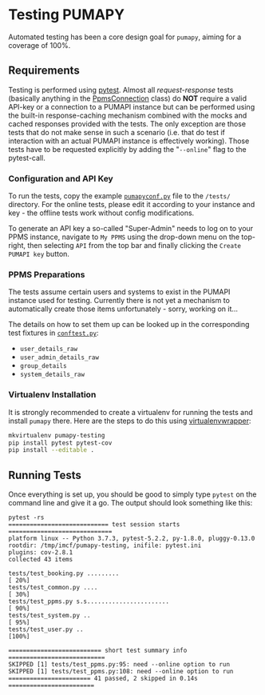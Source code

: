 # Testing PUMAPY

Automated testing has been a core design goal for `pumapy`, aiming for a
coverage of 100%.

## Requirements

Testing is performed using [pytest][t1]. Almost all *request-response* tests
(basically anything in the [PpmsConnection](/src/pumapy/ppms.py) class) do **NOT**
require a valid API-key or a connection to a PUMAPI instance but can be performed using
the built-in response-caching mechanism combined with the mocks and cached responses
provided with the tests. The only exception are those tests that do not make sense in
such a scenario (i.e. that do test if interaction with an actual PUMAPI instance is
effectively working). Those tests have to be requested explicitly by adding the
"`--online`" flag to the pytest-call.

### Configuration and API Key

To run the tests, copy the example [`pumapyconf.py`](/resources/examples/pumapyconf.py)
file to the `/tests/` directory. For the online tests, please edit it according to your
instance and key - the offline tests work without config modifications.

To generate an API key a so-called "Super-Admin" needs to log on to your PPMS instance,
navigate to `My PPMS` using the drop-down menu on the top-right, then selecting `API`
from the top bar and finally clicking the `Create PUMAPI key` button.

### PPMS Preparations

The tests assume certain users and systems to exist in the PUMAPI instance used
for testing. Currently there is not yet a mechanism to automatically create
those items unfortunately - sorry, working on it...

The details on how to set them up can be looked up in the corresponding test
fixtures in [`conftest.py`](/tests/conftest.py):

- `user_details_raw`
- `user_admin_details_raw`
- `group_details`
- `system_details_raw`

### Virtualenv Installation

It is strongly recommended to create a virtualenv for running the tests and
install `pumapy` there. Here are the steps to do this using
[virtualenvwrapper][2]:

```bash
mkvirtualenv pumapy-testing
pip install pytest pytest-cov
pip install --editable .
```

## Running Tests

Once everything is set up, you should be good to simply type `pytest` on the
command line and give it a go. The output should look something like this:

```text
pytest -rs
============================ test session starts =============================
platform linux -- Python 3.7.3, pytest-5.2.2, py-1.8.0, pluggy-0.13.0
rootdir: /tmp/imcf/pumapy-testing, inifile: pytest.ini
plugins: cov-2.8.1
collected 43 items

tests/test_booking.py .........                                        [ 20%]
tests/test_common.py ....                                              [ 30%]
tests/test_ppms.py s.s.......................                          [ 90%]
tests/test_system.py ..                                                [ 95%]
tests/test_user.py ..                                                  [100%]

========================== short test summary info ===========================
SKIPPED [1] tests/test_ppms.py:95: need --online option to run
SKIPPED [1] tests/test_ppms.py:108: need --online option to run
======================= 41 passed, 2 skipped in 0.14s ========================
```

[t1]: https://pytest.org
[2]: https://virtualenvwrapper.readthedocs.io/en/latest/
